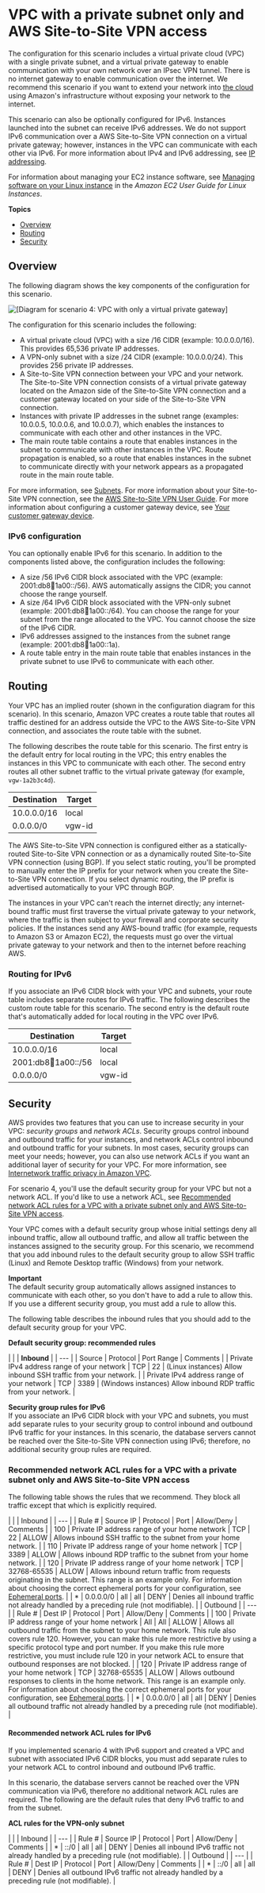 # VPC with a private subnet only and AWS Site\-to\-Site VPN access<a name="VPC_Scenario4"></a>

The configuration for this scenario includes a virtual private cloud \(VPC\) with a single private subnet, and a virtual private gateway to enable communication with your own network over an IPsec VPN tunnel\. There is no internet gateway to enable communication over the internet\. We recommend this scenario if you want to extend your network into [the cloud](https://aws.amazon.com/what-is-cloud-computing/) using Amazon's infrastructure without exposing your network to the internet\.

This scenario can also be optionally configured for IPv6\. Instances launched into the subnet can receive IPv6 addresses\. We do not support IPv6 communication over a AWS Site\-to\-Site VPN connection on a virtual private gateway; however, instances in the VPC can communicate with each other via IPv6\. For more information about IPv4 and IPv6 addressing, see [IP addressing](how-it-works.md#vpc-ip-addressing)\.

For information about managing your EC2 instance software, see [Managing software on your Linux instance](https://docs.aws.amazon.com/AWSEC2/latest/UserGuide/managing-software.html) in the *Amazon EC2 User Guide for Linux Instances*\.

**Topics**
+ [Overview](#Configuration-4)
+ [Routing](#VPC_Scenario4_Routing)
+ [Security](#VPC_Scenario4_Security)

## Overview<a name="Configuration-4"></a>

The following diagram shows the key components of the configuration for this scenario\.

![\[Diagram for scenario 4: VPC with only a virtual private gateway\]](http://docs.aws.amazon.com/vpc/latest/userguide/images/case-4_updated.png)

The configuration for this scenario includes the following:
+ A virtual private cloud \(VPC\) with a size /16 CIDR \(example: 10\.0\.0\.0/16\)\. This provides 65,536 private IP addresses\.
+ A VPN\-only subnet with a size /24 CIDR \(example: 10\.0\.0\.0/24\)\. This provides 256 private IP addresses\.
+ A Site\-to\-Site VPN connection between your VPC and your network\. The Site\-to\-Site VPN connection consists of a virtual private gateway located on the Amazon side of the Site\-to\-Site VPN connection and a customer gateway located on your side of the Site\-to\-Site VPN connection\.
+ Instances with private IP addresses in the subnet range \(examples: 10\.0\.0\.5, 10\.0\.0\.6, and 10\.0\.0\.7\), which enables the instances to communicate with each other and other instances in the VPC\.
+ The main route table contains a route that enables instances in the subnet to communicate with other instances in the VPC\. Route propagation is enabled, so a route that enables instances in the subnet to communicate directly with your network appears as a propagated route in the main route table\.

For more information, see [Subnets](configure-subnets.md)\. For more information about your Site\-to\-Site VPN connection, see the [AWS Site\-to\-Site VPN User Guide](https://docs.aws.amazon.com/vpn/latest/s2svpn/)\. For more information about configuring a customer gateway device, see [Your customer gateway device](https://docs.aws.amazon.com/vpn/latest/s2svpn/your-cgw.html)\.

### IPv6 configuration<a name="vpc-scenario-4-overview-ipv6"></a>

You can optionally enable IPv6 for this scenario\. In addition to the components listed above, the configuration includes the following:
+ A size /56 IPv6 CIDR block associated with the VPC \(example: 2001:db8:1234:1a00::/56\)\. AWS automatically assigns the CIDR; you cannot choose the range yourself\.
+ A size /64 IPv6 CIDR block associated with the VPN\-only subnet \(example: 2001:db8:1234:1a00::/64\)\. You can choose the range for your subnet from the range allocated to the VPC\. You cannot choose the size of the IPv6 CIDR\.
+ IPv6 addresses assigned to the instances from the subnet range \(example: 2001:db8:1234:1a00::1a\)\.
+ A route table entry in the main route table that enables instances in the private subnet to use IPv6 to communicate with each other\.

## Routing<a name="VPC_Scenario4_Routing"></a>

Your VPC has an implied router \(shown in the configuration diagram for this scenario\)\. In this scenario, Amazon VPC creates a route table that routes all traffic destined for an address outside the VPC to the AWS Site\-to\-Site VPN connection, and associates the route table with the subnet\. 

The following describes the route table for this scenario\. The first entry is the default entry for local routing in the VPC; this entry enables the instances in this VPC to communicate with each other\. The second entry routes all other subnet traffic to the virtual private gateway \(for example, `vgw-1a2b3c4d`\)\.


| Destination | Target | 
| --- | --- | 
|  10\.0\.0\.0/16  | local | 
| 0\.0\.0\.0/0 |  vgw\-id  | 

The AWS Site\-to\-Site VPN connection is configured either as a statically\-routed Site\-to\-Site VPN connection or as a dynamically routed Site\-to\-Site VPN connection \(using BGP\)\. If you select static routing, you'll be prompted to manually enter the IP prefix for your network when you create the Site\-to\-Site VPN connection\. If you select dynamic routing, the IP prefix is advertised automatically to your VPC through BGP\.

The instances in your VPC can't reach the internet directly; any internet\-bound traffic must first traverse the virtual private gateway to your network, where the traffic is then subject to your firewall and corporate security policies\. If the instances send any AWS\-bound traffic \(for example, requests to Amazon S3 or Amazon EC2\), the requests must go over the virtual private gateway to your network and then to the internet before reaching AWS\.

### Routing for IPv6<a name="vpc-scenario-4-routing-ipv6"></a>

If you associate an IPv6 CIDR block with your VPC and subnets, your route table includes separate routes for IPv6 traffic\. The following describes the custom route table for this scenario\. The second entry is the default route that's automatically added for local routing in the VPC over IPv6\. 


| Destination | Target | 
| --- | --- | 
|  10\.0\.0\.0/16  | local | 
|  2001:db8:1234:1a00::/56  | local | 
| 0\.0\.0\.0/0 |  vgw\-id  | 

## Security<a name="VPC_Scenario4_Security"></a>

AWS provides two features that you can use to increase security in your VPC: *security groups* and *network ACLs*\. Security groups control inbound and outbound traffic for your instances, and network ACLs control inbound and outbound traffic for your subnets\. In most cases, security groups can meet your needs; however, you can also use network ACLs if you want an additional layer of security for your VPC\. For more information, see [Internetwork traffic privacy in Amazon VPC](VPC_Security.md)\. 

For scenario 4, you'll use the default security group for your VPC but not a network ACL\. If you'd like to use a network ACL, see [Recommended network ACL rules for a VPC with a private subnet only and AWS Site\-to\-Site VPN access](#nacl-rules-scenario-4)\.

Your VPC comes with a default security group whose initial settings deny all inbound traffic, allow all outbound traffic, and allow all traffic between the instances assigned to the security group\. For this scenario, we recommend that you add inbound rules to the default security group to allow SSH traffic \(Linux\) and Remote Desktop traffic \(Windows\) from your network\.

**Important**  
The default security group automatically allows assigned instances to communicate with each other, so you don't have to add a rule to allow this\. If you use a different security group, you must add a rule to allow this\.

The following table describes the inbound rules that you should add to the default security group for your VPC\.


**Default security group: recommended rules**  

| 
| 
|  **Inbound**  | 
| --- |
|  Source  |  Protocol  |  Port Range  |  Comments  | 
|  Private IPv4 address range of your network  |  TCP  |  22  |  \(Linux instances\) Allow inbound SSH traffic from your network\.  | 
|  Private IPv4 address range of your network  |  TCP  |  3389  |  \(Windows instances\) Allow inbound RDP traffic from your network\.  | 

**Security group rules for IPv6**  
If you associate an IPv6 CIDR block with your VPC and subnets, you must add separate rules to your security group to control inbound and outbound IPv6 traffic for your instances\. In this scenario, the database servers cannot be reached over the Site\-to\-Site VPN connection using IPv6; therefore, no additional security group rules are required\.

### Recommended network ACL rules for a VPC with a private subnet only and AWS Site\-to\-Site VPN access<a name="nacl-rules-scenario-4"></a>

The following table shows the rules that we recommend\. They block all traffic except that which is explicitly required\.


| 
| 
|  Inbound  | 
| --- |
|  Rule \#  |  Source IP  |  Protocol  |  Port  |  Allow/Deny  |  Comments  | 
|  100  |  Private IP address range of your home network  |  TCP  |  22  |  ALLOW  |  Allows inbound SSH traffic to the subnet from your home network\.  | 
|  110  |  Private IP address range of your home network  |  TCP  |  3389  |  ALLOW  |  Allows inbound RDP traffic to the subnet from your home network\.  | 
|  120  |  Private IP address range of your home network  |  TCP  |  32768\-65535  |  ALLOW  |  Allows inbound return traffic from requests originating in the subnet\. This range is an example only\. For information about choosing the correct ephemeral ports for your configuration, see [Ephemeral ports](vpc-network-acls.md#nacl-ephemeral-ports)\.  | 
|  \*  |  0\.0\.0\.0/0  |  all  |  all  |  DENY  |  Denies all inbound traffic not already handled by a preceding rule \(not modifiable\)\.  | 
|  Outbound  | 
| --- |
|  Rule \#  |  Dest IP  |  Protocol  |  Port  |  Allow/Deny  |  Comments  | 
|  100  |  Private IP address range of your home network  |  All  |  All  |  ALLOW  |  Allows all outbound traffic from the subnet to your home network\. This rule also covers rule 120\. However, you can make this rule more restrictive by using a specific protocol type and port number\. If you make this rule more restrictive, you must include rule 120 in your network ACL to ensure that outbound responses are not blocked\.   | 
|  120  |  Private IP address range of your home network  |  TCP  |  32768\-65535  |  ALLOW  |  Allows outbound responses to clients in the home network\. This range is an example only\. For information about choosing the correct ephemeral ports for your configuration, see [Ephemeral ports](vpc-network-acls.md#nacl-ephemeral-ports)\.  | 
|  \*  |  0\.0\.0\.0/0  |  all  |  all  |  DENY  |  Denies all outbound traffic not already handled by a preceding rule \(not modifiable\)\.  | 

#### Recommended network ACL rules for IPv6<a name="vpc-nacls-scenario-4-ipv6"></a>

If you implemented scenario 4 with IPv6 support and created a VPC and subnet with associated IPv6 CIDR blocks, you must add separate rules to your network ACL to control inbound and outbound IPv6 traffic\. 

In this scenario, the database servers cannot be reached over the VPN communication via IPv6, therefore no additional network ACL rules are required\. The following are the default rules that deny IPv6 traffic to and from the subnet\.


**ACL rules for the VPN\-only subnet**  

| 
| 
|  Inbound  | 
| --- |
|  Rule \#  |  Source IP  |  Protocol  |  Port  |  Allow/Deny  |  Comments  | 
|  \*  |  ::/0  |  all  |  all  |  DENY  |  Denies all inbound IPv6 traffic not already handled by a preceding rule \(not modifiable\)\.  | 
|  Outbound  | 
| --- |
|  Rule \#  |  Dest IP  |  Protocol  |  Port  |  Allow/Deny  |  Comments  | 
|  \*  | ::/0 |  all  |  all  |  DENY  |  Denies all outbound IPv6 traffic not already handled by a preceding rule \(not modifiable\)\.  | 